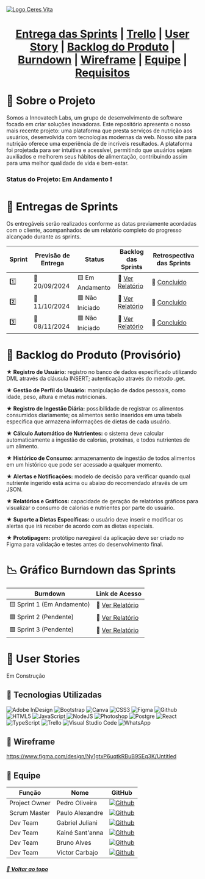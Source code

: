 [![Logo Ceres Vita](https://images.pexels.com/photos/1092730/pexels-photo-1092730.jpeg?auto=compress&cs=tinysrgb&w=1260&h=750&dpr=1)](https://images.pexels.com/photos/1092730/pexels-photo-1092730.jpeg?auto=compress&cs=tinysrgb&w=1260&h=750&dpr=1)

<div align="center">
<h1>
<a  href="#bookmark_tabs-entregas-de-sprints">Entrega das Sprints</a> | <a  href="https://www.google.com/">Trello</a> | <a  href="#bust_in_silhouette-user-stories">User Story</a> | <a  href="#triangular_flag_on_post-backlog-do-produto">Backlog do Produto</a> | <a  href="#chart_with_downwards_trend-gráfico-burndown-das-sprints">Burndown</a> | <a  href="#page_facing_up-wireframe">Wireframe</a> | <a  href="#busts_in_silhouette-equipe">Equipe</a> | <a  href="Requisitos de Cliente 1DSM - 2024-1.pdf">Requisitos</a>
</h1>
</div>

# :pencil: Sobre o Projeto

Somos a Innovatech Labs, um grupo de desenvolvimento de software focado em criar soluções inovadoras. Este repositório apresenta o nosso mais recente projeto: uma plataforma que presta serviços de nutrição aos usuários, desenvolvida com tecnologias modernas da web. Nosso site para nutrição oferece uma experiência de de incríveis resultados. A plataforma foi projetada para ser intuitiva e acessível, permitindo que usuários sejam auxiliados e melhorem seus hábitos de alimentação, contribuindo assim para uma melhor qualidade de vida e bem-estar.

### Status do Projeto: Em Andamento ❗

# :bookmark_tabs: Entregas de Sprints

Os entregáveis serão realizados conforme as datas previamente acordadas com o cliente, acompanhados de um relatório completo do progresso alcançado durante as sprints.

| Sprint  | Previsão de Entrega   | Status                            | Backlog das Sprints                                       | Retrospectiva das Sprints
| ------- | --------------------- | --------------------------------- | --------------------------------------------------------- | ------------------------------------------------------------- |
| :one:   | :calendar: 20/09/2024 | :yellow_square: Em Andamento      | :round_pushpin: [Ver Relatório](./misc/sprintbacklog1.md) | :round_pushpin: [Concluído](./misc/sprintretrospective1.md)   |
| :two:   | :calendar: 11/10/2024 | :red_square: Não Iniciado         | :round_pushpin: [Ver Relatório](./misc/sprintbacklog2.md) | :round_pushpin: [Concluído](./misc/sprintretrospective2.md)   |
| :three: | :calendar: 08/11/2024 | :red_square: Não Iniciado         | :round_pushpin: [Ver Relatório](./misc/sprintbacklog3.md) | :round_pushpin: [Concluído](./misc/sprintretrospective3.md)   |

# :triangular_flag_on_post: Backlog do Produto (Provisório)

**★ Registro de Usuário:** registro no banco de dados especificado utilizando DML através da cláusula INSERT; autenticação através do método .get.

**★ Gestão de Perfil do Usuário:** manipulação de dados pessoais, como idade, peso, altura e metas nutricionais.

**★ Registro de Ingestão Diária:** possibilidade de registrar os alimentos consumidos diariamente; os alimentos serão inseridos em uma tabela específica que armazena informações de dietas de cada usuário.

**★ Cálculo Automático de Nutrientes:** o sistema deve calcular automaticamente a ingestão de calorias, proteínas, e todos nutrientes de um alimento.

**★ Histórico de Consumo:** armazenamento de ingestão de todos alimentos em um histórico que pode ser acessado a qualquer momento.

**★ Alertas e Notificações:** modelo de decisão para verificar quando qual nutriente ingerido está acima ou abaixo do recomendado através de um JSON.

**★ Relatórios e Gráficos:** capacidade de geração de relatórios gráficos para visualizar o consumo de calorias e nutrientes por parte do usuário.

**★ Suporte a Dietas Específicas:** o usuário deve inserir e modificar os alertas que irá receber de acordo com as dietas especiais.

**★ Prototipagem:** protótipo navegável da aplicação deve ser criado no Figma para validação e testes antes do desenvolvimento final.

# :chart_with_downwards_trend: Gráfico Burndown das Sprints

| Burndown                                       | Link de Acesso                                               |
|------------------------------------------------|--------------------------------------------------------------|
| :yellow_square: Sprint 1 (Em Andamento)        | :round_pushpin: [Ver Relatório](/documentos/GBS1.jpg)        |
| :red_square: Sprint 2 (Pendente)               | :round_pushpin: [Ver Relatório](/documentos/GBS2.jpg)        |
| :red_square: Sprint 3 (Pendente)               | :round_pushpin: [Ver Relatório](/documentos/GBS3.png)        |

# :bust_in_silhouette: User Stories

Em Construção

## :wrench: Tecnologias Utilizadas

![Adobe InDesign](https://img.shields.io/badge/Adobe%20InDesign-49021F?style=for-the-badge&logo=adobeindesign&logoColor=white)
![Bootstrap](https://img.shields.io/badge/bootstrap-%238511FA.svg?style=for-the-badge&logo=bootstrap&logoColor=white)
![Canva](https://img.shields.io/badge/Canva-%2300C4CC.svg?style=for-the-badge&logo=Canva&logoColor=white)
![CSS3](https://img.shields.io/badge/CSS3-1572B6?style=for-the-badge&logo=css3&logoColor=white)
![Figma](https://img.shields.io/badge/Figma-F24E1E?style=for-the-badge&logo=figma&logoColor=white)
![Github](https://img.shields.io/badge/GitHub-100000?style=for-the-badge&logo=github&logoColor=white)
![HTML5](https://img.shields.io/badge/HTML5-E34F26?style=for-the-badge&logo=html5&logoColor=white)
![JavaScript](https://img.shields.io/badge/javascript-%23323330.svg?style=for-the-badge&logo=javascript&logoColor=%23F7DF1E)
![NodeJS](https://img.shields.io/badge/node.js-6DA55F?style=for-the-badge&logo=node.js&logoColor=white)
![Photoshop](https://img.shields.io/badge/adobe%20photoshop-%2331A8FF.svg?style=for-the-badge&logo=adobe%20photoshop&logoColor=white)
![Postgre](https://img.shields.io/badge/postgres-%23316192.svg?style=for-the-badge&logo=postgresql&logoColor=white)
![React](https://img.shields.io/badge/react-%2320232a.svg?style=for-the-badge&logo=react&logoColor=%2361DAFB)
![TypeScript](https://img.shields.io/badge/typescript-%23007ACC.svg?style=for-the-badge&logo=typescript&logoColor=white)
![Trello](https://img.shields.io/badge/Trello-0052CC?style=for-the-badge&logo=trello&logoColor=white)
![Visual Studio Code](https://img.shields.io/badge/Visual%20Studio%20Code-0078d7.svg?style=for-the-badge&logo=visual-studio-code&logoColor=white)
![WhatsApp](https://img.shields.io/badge/WhatsApp-25D366?style=for-the-badge&logo=whatsapp&logoColor=white)

## :page_facing_up: Wireframe

https://www.figma.com/design/Ny1gtxP6uqtkRBuB9SEq3K/Untitled

## :busts_in_silhouette: Equipe

| Função        | Nome                               | GitHub                                                                                                                                        |
| ------------- | ---------------------------------- | --------------------------------------------------------------------------------------------------------------------------------------------- |
| Project Owner | Pedro Oliveira                     | [![Github](https://img.shields.io/badge/GitHub-100000?style=for-the-badge&logo=github&logoColor=white)](https://github.com/PedroOlveira)      |
| Scrum Master  | Paulo Alexandre                    | [![Github](https://img.shields.io/badge/GitHub-100000?style=for-the-badge&logo=github&logoColor=white)](https://github.com/oneubp)            |
| Dev Team      | Gabriel Juliani                    | [![Github](https://img.shields.io/badge/GitHub-100000?style=for-the-badge&logo=github&logoColor=white)](https://github.com/gjulianni)         |
| Dev Team      | Kainé Sant'anna                    | [![Github](https://img.shields.io/badge/GitHub-100000?style=for-the-badge&logo=github&logoColor=white)](https://github.com/Usahime)           |
| Dev Team      | Bruno Alves                        | [![Github](https://img.shields.io/badge/GitHub-100000?style=for-the-badge&logo=github&logoColor=white)](https://github.com/bWS7)              |
| Dev Team      | Victor Carbajo                     | [![Github](https://img.shields.io/badge/GitHub-100000?style=for-the-badge&logo=github&logoColor=white)](https://github.com/Victor-Carbajo)    |

##### [:rocket: Voltar ao topo ](#bookmark_tabs-entregas-de-sprints)
